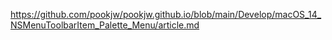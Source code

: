 https://github.com/pookjw/pookjw.github.io/blob/main/Develop/macOS_14_NSMenuToolbarItem_Palette_Menu/article.md
